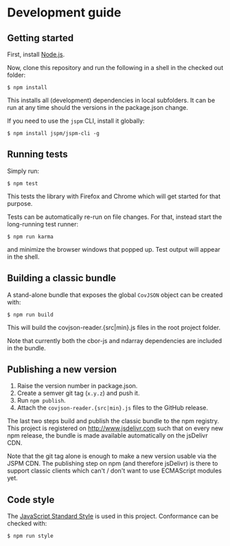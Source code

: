 # Development guide

## Getting started

First, install [Node.js](https://nodejs.org/download/).

Now, clone this repository and run the following in a shell in the checked out folder:
```
$ npm install
```

This installs all (development) dependencies in local subfolders.
It can be run at any time should the versions in the package.json change.

If you need to use the `jspm` CLI, install it globally:
```
$ npm install jspm/jspm-cli -g
```

## Running tests

Simply run:
```
$ npm test
```

This tests the library with Firefox and Chrome which will get started for that purpose.

Tests can be automatically re-run on file changes. For that, instead start the long-running
test runner:
```
$ npm run karma
```
and minimize the browser windows that popped up. Test output will appear in the shell.

## Building a classic bundle

A stand-alone bundle that exposes the global `CovJSON` object can be created with:
```
$ npm run build
```
This will build the covjson-reader.{src|min}.js files in the root project folder.

Note that currently both the cbor-js and ndarray dependencies are included in the bundle.

## Publishing a new version

1. Raise the version number in package.json.
2. Create a semver git tag (`x.y.z`) and push it.
3. Run `npm publish`.
4. Attach the `covjson-reader.{src|min}.js` files to the GitHub release.

The last two steps build and publish the classic bundle to the npm registry.
This project is registered on http://www.jsdelivr.com such that on every new
npm release, the bundle is made available automatically on the jsDelivr CDN.

Note that the git tag alone is enough to make a new version usable via the JSPM CDN.
The publishing step on npm (and therefore jsDelivr) is there to support classic clients
which can't / don't want to use ECMAScript modules yet.

## Code style

The [JavaScript Standard Style](http://standardjs.com) is used in this project.
Conformance can be checked with:
```
$ npm run style
```

